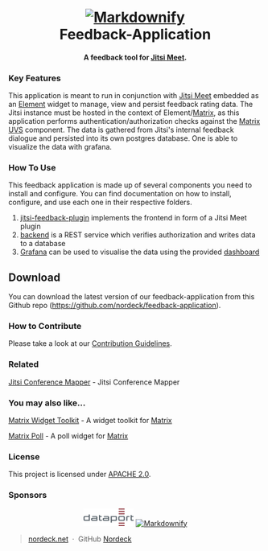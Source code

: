 <h1 align="center">
  <br>
  <a href="https://nordeck.net/"><img src="https://nordeck.net/wp-content/uploads/2020/05/NIC_logo_Nordeck-300x101.png" alt="Markdownify" width="300"></a>
  <br>
  Feedback-Application
  <br>
</h1>
<h4 align="center">A feedback tool for <a href="https://jitsi.org/jitsi-meet/" target="_blank">Jitsi Meet</a>.</h4>


### Key Features

This application is meant to run in conjunction with [Jitsi Meet](https://jitsi.org/jitsi-meet/) embedded as
an [Element](https://element.io/) widget to manage, view and persist feedback rating data.
The Jitsi instance must be hosted in the context of Element/[Matrix](https://matrix.org), as this application performs
authentication/authorization checks against
the [Matrix UVS](https://github.com/matrix-org/matrix-user-verification-service/) component.
The data is gathered from Jitsi's internal feedback dialogue and persisted into its own postgres database.
One is able to visualize the data with grafana.

### How To Use

This feedback application is made up of several components you need to install and configure.
You can find documentation on how to install, configure, and use each one in their respective folders.

1. [jitsi-feedback-plugin](./jitsi-feedback-plugin/) implements the frontend in form of a Jitsi Meet plugin
2. [backend](./backend/) is a REST service which verifies authorization and writes data to a database
3. [Grafana](https://grafana.com/) can be used to visualise the data using the provided [dashboard](./grafana/)

## Download

You can download the latest version of our feedback-application from this Github
repo (https://github.com/nordeck/feedback-application).

### How to Contribute

Please take a look at our [Contribution Guidelines](https://github.com/nordeck/.github/blob/main/docs/CONTRIBUTING.md).

### Related

[Jitsi Conference Mapper](https://github.com/nordeck/Jitsi-Conference-Mapper) - Jitsi Conference Mapper

### You may also like...

[Matrix Widget Toolkit](https://github.com/nordeck/matrix-widget-toolkit) - A widget toolkit
for [Matrix](https://matrix.org/)

[Matrix Poll](https://github.com/nordeck/matrix-poll) - A poll widget for [Matrix](https://matrix.org/)

### License

This project is licensed under [APACHE 2.0](./LICENSE).

### Sponsors

<p align="center">
   <a href="https://www.dataport.de/"><img src="./.docs/logos/dataportlogo.png" alt="Dataport" width="20%"></a>
   <a href="https://nordeck.net/"><img src="https://nordeck.net/wp-content/uploads/2020/05/NIC_logo_Nordeck-300x101.png" alt="Markdownify" width="300"></a>
</p>

> [nordeck.net](https://nordeck.net/) &nbsp;&middot;&nbsp;
> GitHub [Nordeck](https://github.com/nordeck/) 